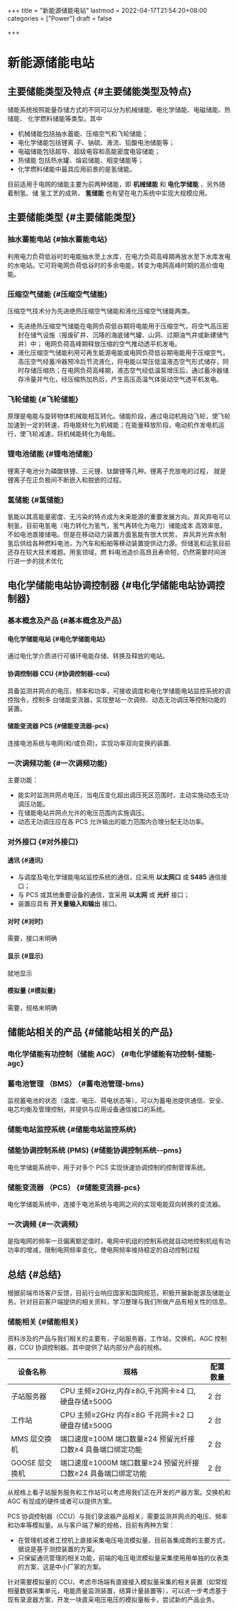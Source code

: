 +++
title = "新能源储能电站"
lastmod = 2022-04-17T21:54:20+08:00
categories = ["Power"]
draft = false

+++

# 新能源储能电站

## 主要储能类型及特点 {#主要储能类型及特点}

储能系统按照能量存储方式的不同可以分为机械储能、电化学储能、电磁储能、热储能、
化学燃料储能等类型。其中

-   机械储能包括抽水蓄能、压缩空气和飞轮储能；
-   电化学储能包括锂离 子、钠硫、液流、铅酸电池储能等；
-   电磁储能包括超导、超级电容和高能密度电容储能；
-   热储能 包括热水罐、熔岩储能、相变储能等；
-   化学燃料储能中最具应用前景的是氢储能。

目前适用于电网的储能主要为前两种储能，即 **机械储能** 和 **电化学储能** ，另外随着制氢、储 氢工艺的成熟， **氢储能** 也有望在电力系统中实现大规模应用。


## 主要储能类型 {#主要储能类型}


### 抽水蓄能电站 {#抽水蓄能电站}

利用电力负荷低谷时的电能抽水至上水库，在电力负荷高峰期再放水至下水库发电的水电站。它可将电网负荷低谷时的多余电能，转变为电网高峰时期的高价值电能。


### 压缩空气储能 {#压缩空气储能}

压缩空气技术分为先进绝热压缩空气储能和液化压缩空气储能两类。

-   先进绝热压缩空气储能在电网负荷低谷期将电能用于压缩空气，将空气高压密封在储气设施（报废矿井、沉降的海底储气罐、山洞、过期油气井或新建储气井）中； 电网负荷高峰期释放压缩的空气推动透平机发电。
-   液化压缩空气储能利用可再生能源电能或电网负荷低谷期电能用于压缩空气，高压空气经蓄冷器预冷后节流液化，将电能以常压低温液态空气形式储存，同时存储压缩热；在电网负荷高峰期，液态空气经低温泵增压后，通过蓄冷器储存冷量并气化，经压缩热加热后，产生高压高温气体驱动空气透平机发电。


### 飞轮储能 {#飞轮储能}

原理是电能与旋转物体机械能相互转化。储能阶段，通过电动机拖动飞轮，使飞轮加速到一定的转速，将电能转化为机械能；在能量释放阶段，电动机作发电机运行，使飞轮减速，将机械能转化为电能。


### 锂电池储能 {#锂电池储能}

锂离子电池分为磷酸铁锂、三元锂、钛酸锂等几种。锂离子充放电的过程， 就是锂离子在正负极间不断嵌入和脱嵌的过程。


### 氢储能 {#氢储能}

氢能以其高能量密度、无污染的特点成为未来能源的重要发展方向。弃风弃电可以制氢，目前电氢电（电力转化为氢气，氢气再转化为电力）储能成本 高效率低，不如电池直接储电。但是在移动动力装置方面氢能有很大优势， 弃风弃光弃水制氢后供给各种燃料电池，为汽车和船舶等移动装置提供动力源。但储氢和运氢目前还存在较大技术难题。用氢领域，燃 料电池造价高昂且寿命短，仍然需要时间进行进一步的技术优化


## 电化学储能电站协调控制器 {#电化学储能电站协调控制器}


### 基本概念及产品 {#基本概念及产品}


#### 电化学储能电站 {#电化学储能电站}

通过电化学介质进行可循环电能存储、转换及释放的电站。


#### 协调控制器 CCU {#协调控制器-ccu}

具备监测并网点的电压、频率和功率，可接收调度和电化学储能电站监控系统的调控指令，控制多 台储能变流器，实现整站一次调频、动态无功调压等控制功能的装置。


#### 储能变流器 PCS {#储能变流器-pcs}

连接电池系统与电网(和/或负荷)，实现功率双向变换的装置.


### 一次调频功能 {#一次调频功能}

主要功能：

-   能实时监测并网点电压，当电压变化超出调压死区范围时，主动实施动态无功调压功能。
-   在储能电站并网点允许的电压范围内实施调压。
-   动态无功调压应在各 PCS 允许输出的能力范围内合理分配无功功率。


### 对外接口 {#对外接口}


#### 通讯 {#通讯}

-   与调度及电化学储能电站监控系统的通信，应采用 **以太网口** 或 **S485** 通信接口；
-   与 PCS 或其他重要设备的通信，宜采用 **以太网** 或 **光纤** 接口；
-   装置应具有 **开关量输入和输出** 接口。


#### 对时 {#对时}

需要，接口未明确


#### 显示 {#显示}

就地显示


#### 模拟量 {#模拟量}

需要，规格未明确


## 储能站相关的产品 {#储能站相关的产品}


### 电化学储能有功控制（储能 AGC） {#电化学储能有功控制-储能-agc}


### 蓄电池管理 （BMS） {#蓄电池管理-bms}

监视蓄电池的状态（温度、电压、荷电状态等），可以为蓄电池提供通信、安全、电芯均衡及管理控制，并提供与应用设备通信接口的系统。


### 储能电站监控系统 {#储能电站监控系统}


### 储能协调控制系统 (PMS) {#储能协调控制系统--pms}

电化学储能系统中，用于对多个 PCS 实现快速协调控制的控制管理系统。


### 储能变流器 （PCS） {#储能变流器-pcs}

电化学储能系统中，连接于电池系统与电网之间的实现电能双向转换的变流器。


### 一次调频 {#一次调频}

是指电网的频率一旦偏离额定值时，电网中机组的控制系统就自动地控制机组有功功率的增减，限制电网频率变化，使电网频率维持稳定的自动控制过程


## 总结 {#总结}

根据前端市场客户反馈，目前行业响应国家和国网规范，积极开展新能源及储能业务。针对目前客户端提供的相关资料，学习整理与我们所做产品有相关性的信息。


### 储能相关 {#储能相关}

资料涉及的产品与我们相关的主要有，子站服务器，工作站，交换机，AGC 控制器，CCU 协调控制器。其中提供了站内部分产品的规格。

| 设备名称   | 规格                                   | 配置数量 |
|--------|--------------------------------------|------|
| 子站服务器 | CPU 主频≥2GHz,内存≥8G,千兆网卡≥4 口,硬盘存储≥500G | 2 台 |
| 工作站     | CPU 主频≥2GHz 内存≥8G 千兆网卡≥2 口 硬盘存储≥500G | 2 台 |
| MMS 层交换机 | 端口速度≥100M 端口数量≥24 预留光纤接口数≥4 具备端口绑定功能 | 2 台 |
| GOOSE 层交换机 | 端口速度≥1000M 端口数量≥24 预留光纤接口数≥24 具备端口绑定功能 | 2 台 |

从规格上看子站服务服务和工作站可以考虑用我们正在开发的产器方案。交换机和 AGC 有现成的硬件或者可以提供方案。

PCS 协调控制器（CCU）与我们录波器产品相关，需要监测并网点的电压、频率和功率等模拟量。从与客户端了解的规格，目前有两种方案：

-   在管理机或者工控机上直接采集电压电流模拟量，目前各集成商的主要方式，据说是基于测控装置的方案。
-   只保留通讯管理的相关功能，前端的电压电流模拟量采集使用用单独的仪表类的方案，这是中小厂家的方案。

针对需要模拟量的 CCU，考虑市场端有直接接入模拟量采集的相关装置（如常规相量数据采集单元，电能质量监测装置，结算计量装置等），可以进一步考虑基于现有录波器方案，开发一块直采电压电压的模拟量板卡，尝试新的产品业务。
